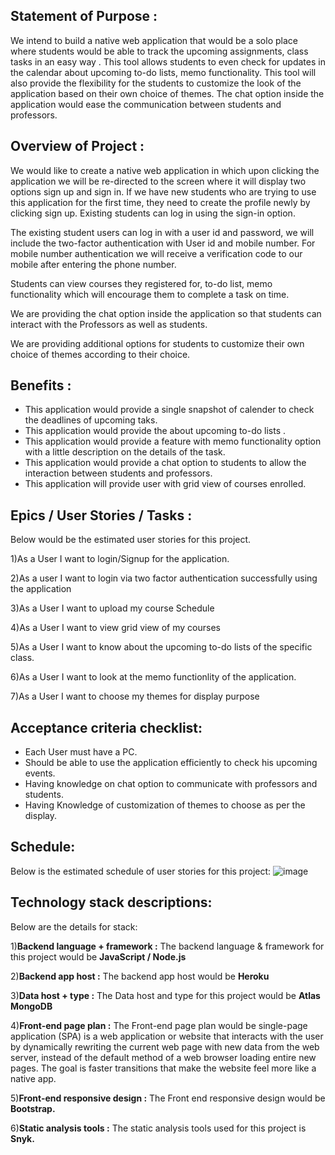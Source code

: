 
## Statement of Purpose :

 We intend to build a native web application that would be a solo place where students would be able to track the upcoming assignments, class tasks in an easy way . This tool allows students to even check for updates in the calendar about upcoming to-do lists, memo functionality. This tool will also provide the flexibility for the students to customize the look of the application based on their own choice of themes. The chat option inside the application would ease the communication between students and professors.
 
 
 ## Overview of Project :
 
 We would like to create a native web application in which upon clicking the application we will be re-directed to the screen where it will display two options sign up and sign in. If we have new students who are trying to use this application for the first time, they need to create the profile newly by clicking sign up. Existing students can log in using the sign-in option.

The existing student users can log in with a user id and password, we will include the two-factor authentication with User id and mobile number. For mobile number authentication we will receive a verification code to our mobile after entering the phone number.

Students can view courses they registered for, to-do list, memo functionality which will encourage them to complete a task on time.

We are providing the chat option inside the application so that students can interact with the Professors as well as students.

We are providing additional options for students to customize their own choice of themes according to their choice.

## Benefits :

* This application would provide a single snapshot of calender to check the deadlines of upcoming taks.
* This application would provide the about upcoming to-do lists .
* This application would provide a feature with memo functionality option with a little description on the details of the task.
* This application would provide a chat option to students to allow the interaction between students and professors.
* This application will provide user with grid view of courses enrolled. 

## Epics / User Stories / Tasks :

Below would be the estimated user stories for this project.

1)As a User I want to login/Signup for the application.

2)As a user I want to login via two factor authentication successfully using the application

3)As a User I want to upload my course Schedule

4)As a User I want to view grid view of my courses

5)As a User I want to know about the upcoming to-do lists of the specific class.

6)As a User I want to look at the memo functionlity of the application.

7)As a User I want to choose my themes for display purpose

## Acceptance criteria checklist:

* Each User must have a PC.
* Should be able to use the application efficiently to check his upcoming events.
* Having knowledge on chat option to communicate with professors and students.
* Having Knowledge of customization of themes to choose as per the display.

## Schedule:
Below is the estimated schedule of user stories for this project:
![image](https://user-images.githubusercontent.com/77593316/133338569-549b783c-801d-4ae3-bca0-214f64904cd4.png)

## Technology stack descriptions:

Below are the details for stack:

1)**Backend language + framework :** The backend language & framework  for this project would be  **JavaScript / Node.js**


2)**Backend app host :** The backend app host would be **Heroku**


3)**Data host + type :** The Data host and type for this project would be  **Atlas MongoDB**


4)**Front-end page plan :** The Front-end page plan would be single-page application (SPA) is a web application or website that interacts with the user by dynamically rewriting the current web page with new data from the web server, instead of the default method of a web browser loading entire new pages. The goal is faster transitions that make the website feel more like a native app.

5)**Front-end responsive design :** The Front end responsive design would be **Bootstrap.**

6)**Static analysis tools :** The static analysis tools  used for this project is **Snyk.**








